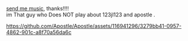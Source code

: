  [send me music](https://joel.123guestbook.com/), thanks!!!!   
im That guy who Does NOT play about 123jl123 and apostle  .


https://github.com/ApostIe/ApostIe/assets/116941296/3279bb41-0957-4862-901c-a8f70a56da6c

